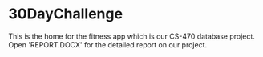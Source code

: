 # 30DayChallenge
This is the home for the fitness app which is our CS-470 database project. Open 'REPORT.DOCX' for the detailed report on our project.
